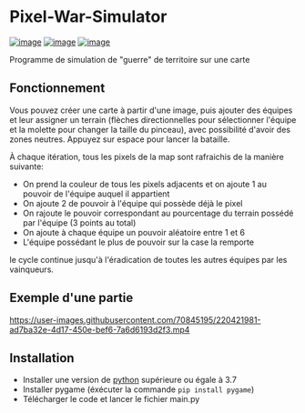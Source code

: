 # Pixel-War-Simulator
[![image](https://img.shields.io/badge/Language-Python-yellow)](https://www.python.org/)
[![image](https://img.shields.io/badge/Library-Pygame-orange)](https://www.pygame.org/)
[![image](https://img.shields.io/badge/Author-JonathanOll-blue)](https://github.com/JonathanOll/)

Programme de simulation de "guerre" de territoire sur une carte

## Fonctionnement

  Vous pouvez créer une carte à partir d'une image, puis ajouter des équipes et leur assigner un terrain (flèches directionnelles pour sélectionner l'équipe et la molette pour changer la taille du pinceau), avec possibilité d'avoir des zones neutres. Appuyez sur espace pour lancer la bataille. 

À chaque itération, tous les pixels de la map sont rafraichis de la manière suivante: 
- On prend la couleur de tous les pixels adjacents et on ajoute 1 au pouvoir de l'équipe auquel il appartient
- On ajoute 2 de pouvoir à l'équipe qui possède déjà le pixel
- On rajoute le pouvoir correspondant au pourcentage du terrain possédé par l'équipe (3 points au total)
- On ajoute à chaque équipe un pouvoir aléatoire entre 1 et 6
- L'équipe possédant le plus de pouvoir sur la case la remporte

le cycle continue jusqu'à l'éradication de toutes les autres équipes par les vainqueurs.

## Exemple d'une partie

https://user-images.githubusercontent.com/70845195/220421981-ad7ba32e-4d17-450e-bef6-7a6d6193d2f3.mp4

## Installation

- Installer une version de [python](https://www.python.org/) supérieure ou égale à 3.7
- Installer pygame (éxécuter la commande `pip install pygame`)
- Télécharger le code et lancer le fichier main.py
